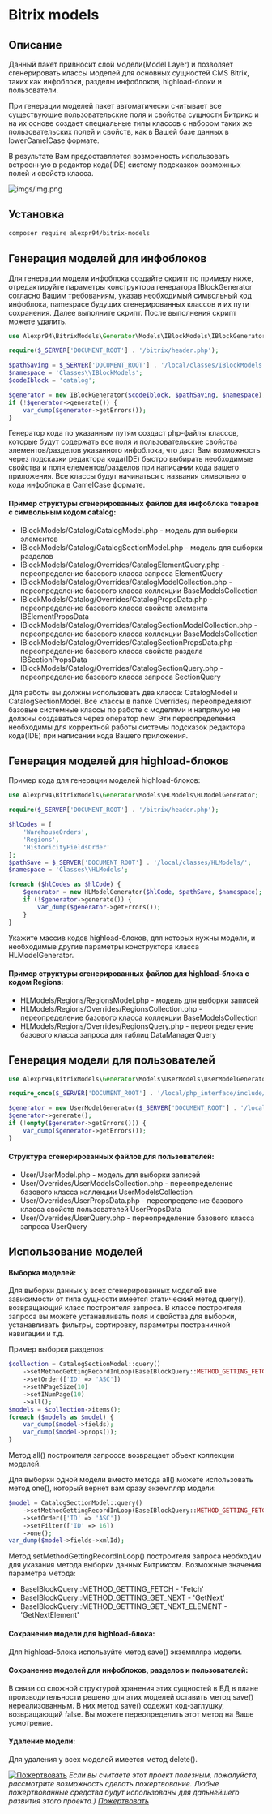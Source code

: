 Bitrix models
======
## Описание
Данный пакет привносит слой модели(Model Layer) и позволяет сгенерировать классы 
моделей для основных сущностей CMS Bitrix, таких как инфоблоки, разделы инфоблоков, 
highload-блоки и пользователи. 

При генерации моделей пакет автоматически считывает все существующие пользовательские поля 
и свойства сущности Битрикс и на их основе создает специальные типы классов
с набором таких же пользовательских полей и свойств, как в Вашей базе 
данных в lowerCamelCase формате.

В результате Вам предоставляется возможность использовать встроенную в редактор кода(IDE) 
систему подсказкок возможных полей и свойств класса.

![imgs/img.png](imgs/img.png)

## Установка

```bash
composer require alexpr94/bitrix-models
```

## Генерация моделей для инфоблоков

Для генерации модели инфоблока создайте скрипт по примеру ниже, отредактируйте параметры 
конструктора генератора IBlockGenerator согласно Вашим требованиям, указав необходимый 
символьный код инфоблока, namespace будущих сгенерированных классов и их пути сохранения. 
Далее выполните скрипт. После выполнения скрипт можете удалить.

```php
use Alexpr94\BitrixModels\Generator\Models\IBlockModels\IBlockGenerator;

require($_SERVER['DOCUMENT_ROOT'] . '/bitrix/header.php');

$pathSaving = $_SERVER['DOCUMENT_ROOT'] . '/local/classes/IBlockModels';
$namespace = 'Classes\\IBlockModels';
$codeIblock = 'catalog';

$generator = new IBlockGenerator($codeIblock, $pathSaving, $namespace);
if (!$generator->generate()) {
    var_dump($generator->getErrors());
}
```

Генератор кода по указанным путям создаст php-файлы классов, которые будут содержать все 
поля и пользовательские свойства элементов/разделов указанного инфоблока, 
что даст Вам возможность через подсказки редактора кода(IDE) быстро выбирать необходимые 
свойства и поля елементов/разделов при написании кода вашего приложения. Все классы будут начинаться 
с названия символьного кода инфоблока в CamelCase формате.

#### Пример структуры сгенерированных файлов для инфоблока товаров с символьным кодом catalog:

* IBlockModels/Catalog/CatalogModel.php - модель для выборки элементов
* IBlockModels/Catalog/CatalogSectionModel.php - модель для выборки разделов
* IBlockModels/Catalog/Overrides/CatalogElementQuery.php - переопределение базового класса запроса ElementQuery
* IBlockModels/Catalog/Overrides/CatalogModelCollection.php - переопределение базового класса коллекции BaseModelsCollection
* IBlockModels/Catalog/Overrides/CatalogPropsData.php - переопределение базового класса свойств элемента IBElementPropsData
* IBlockModels/Catalog/Overrides/CatalogSectionModelCollection.php - переопределение базового класса коллекции BaseModelsCollection
* IBlockModels/Catalog/Overrides/CatalogSectionPropsData.php - переопределение базового класса свойств раздела IBSectionPropsData
* IBlockModels/Catalog/Overrides/CatalogSectionQuery.php - переопределение базового класса запроса SectionQuery

Для работы вы должны использовать два класса: CatalogModel и CatalogSectionModel.
Все классы в папке Overrides/ переопределяют базовые системные классы по работе с моделями и
напрямую не должны создаваться через оператор new.
Эти переопределения необходимы для корректной работы системы подсказок редактора кода(IDE)
при написании кода Вашего приложения.

## Генерация моделей для highload-блоков

Пример кода для генерации моделей highload-блоков:
```php
use Alexpr94\BitrixModels\Generator\Models\HLModels\HLModelGenerator;

require($_SERVER['DOCUMENT_ROOT'] . '/bitrix/header.php');

$hlCodes = [
    'WarehouseOrders',
    'Regions',
    'HistoricityFieldsOrder'
];
$pathSave = $_SERVER['DOCUMENT_ROOT'] . '/local/classes/HLModels/';
$namespace = 'Classes\\HLModels';

foreach ($hlCodes as $hlCode) {
    $generator = new HLModelGenerator($hlCode, $pathSave, $namespace);
    if (!$generator->generate()) {
        var_dump($generator->getErrors());
    }
}
```
Укажите массив кодов highload-блоков, для которых нужны модели, и необходимые другие 
параметры конструктора класса HLModelGenerator.

#### Пример структуры сгенерированных файлов для highload-блока с кодом Regions:

* HLModels/Regions/RegionsModel.php - модель для выборки записей
* HLModels/Regions/Overrides/RegionsCollection.php - переопределение базового класса коллекции BaseModelsCollection
* HLModels/Regions/Overrides/RegionsQuery.php - переопределение базового класса запроса для таблиц DataManagerQuery

## Генерация модели для пользователей

```php
use Alexpr94\BitrixModels\Generator\Models\UserModels\UserModelGenerator;

require_once($_SERVER['DOCUMENT_ROOT'] . '/local/php_interface/include/header.php');

$generator = new UserModelGenerator($_SERVER['DOCUMENT_ROOT'] . '/local/classes', 'Classes');
$generator->generate();
if (!empty($generator->getErrors())) {
    var_dump($generator->getErrors());
}
```

#### Cтруктура сгенерированных файлов для пользователей:

* User/UserModel.php - модель для выборки записей
* User/Overrides/UserModelsCollection.php - переопределение базового класса коллекции UserModelsCollection
* User/Overrides/UserPropsData.php - переопределение базового класса свойств пользователей UserPropsData
* User/Overrides/UserQuery.php - переопределение базового класса запроса UserQuery

## Использование моделей

#### Выборка моделей:

Для выборки данных у всех сгенерированных моделей вне зависимости от типа сущности имеется 
статический метод query(), возвращающий класс 
построителя запроса. В классе построителя запроса вы можете устанавливать поля и свойства для выборки, 
устанавливать фильтры, сортировку, параметры постраничной навигации и т.д.

Пример выборки разделов:

```php
$collection = CatalogSectionModel::query()
    ->setMethodGettingRecordInLoop(BaseIBlockQuery::METHOD_GETTING_FETCH)
    ->setOrder(['ID' => 'ASC'])
    ->setNPageSize(10)
    ->setINumPage(10)
    ->all();
$models = $collection->items();
foreach ($models as $model) {
    var_dump($model->fields);
    var_dump($model->props());
}
```

Метод all() построителя запросов возвращает объект коллекции моделей.

Для выборки одной модели вместо метода all() можете использовать метод one(), который вернет вам сразу
экземпляр модели:

```php
$model = CatalogSectionModel::query()
    ->setMethodGettingRecordInLoop(BaseIBlockQuery::METHOD_GETTING_FETCH)
    ->setOrder(['ID' => 'ASC'])
    ->setFilter(['ID' => 16])
    ->one();
var_dump($model->fields->xmlId);
```

Метод setMethodGettingRecordInLoop() построителя запроса необходим для указания метода выборки данных Битриксом.
Возможные значения параметра метода:
* BaseIBlockQuery::METHOD_GETTING_FETCH - 'Fetch'
* BaseIBlockQuery::METHOD_GETTING_GET_NEXT - 'GetNext'
* BaseIBlockQuery::METHOD_GETTING_GET_NEXT_ELEMENT - 'GetNextElement'

#### Сохранение модели для highload-блока:

Для highload-блока используйте метод save() экземпляра модели.

#### Сохранение моделей для инфоблоков, разделов и пользователей:

В связи со сложной структурой хранения этих сущностей в БД в плане производительности решено для этих моделей 
оставить метод save() нереализованным. В них метод save() содежит код-заглушку, возвращающий false. 
Вы можете переопределить этот метод на Ваше усмотрение.

#### Удаление модели:

Для удаления у всех моделей имеется метод delete().

[![Пожертвовать](imgs/btn_donate.gif)](https://yoomoney.ru/to/4100118555955341)
*Если вы считаете этот проект полезным, пожалуйста, рассмотрите возможность 
сделать пожертвование. Любые пожертвованные средства будут использованы 
для дальнейшего развития этого проекта.)
[Пожертвовать](https://yoomoney.ru/to/4100118555955341)*